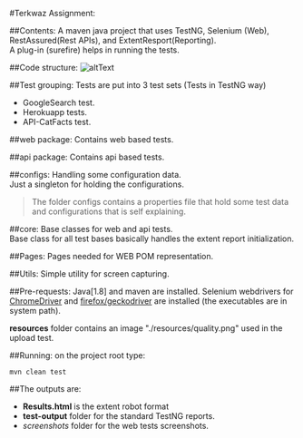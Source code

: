 #Terkwaz Assignment:

##Contents:
A maven java project that uses TestNG, Selenium (Web), RestAssured(Rest APIs), and ExtentResport(Reporting).
<br>A plug-in (surefire) helps in running the tests.

##Code structure:
![altText](CodePackages.png "Code Packages")

##Test grouping:
Tests are put into 3 test sets (Tests in TestNG way)

*   GoogleSearch test.
*   Herokuapp tests.
*   API-CatFacts test.

##web package: 
Contains web based tests.

##api package:
Contains api based tests.

##configs:
Handling some configuration data.<br>
Just a singleton for holding the configurations.

> The folder configs contains a properties file that hold some test data and configurations that is self explaining.
   

##core:
Base classes for web and api tests.<br>
Base class for all test bases basically handles the extent report initialization.

##Pages:
Pages needed for WEB POM representation.

##Utils:
Simple utility for screen capturing.

##Pre-requests:
Java[1.8] and maven are installed.
Selenium webdrivers for [ChromeDriver](https://chromedriver.chromium.org/downloads "ChromeDriver") and [firefox/geckodriver](https://github.com/mozilla/geckodriver/releases "ff driver")  are installed (the executables are in system path).

**resources** folder contains an image "./resources/quality.png" used in the upload test. 

##Running:
on the project root type:<br>
	
	mvn clean test
 
##The outputs are:
*	**Results.html** is the extent robot format
*	**test-output** folder for the standard TestNG reports.
*	_screenshots_ folder for the web tests screenshots. 



